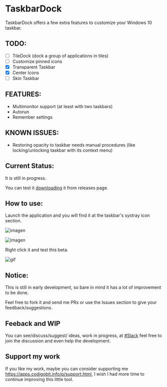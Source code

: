 # TaskbarDock

TaskbarDock offers a few extra features to customize your Windows 10 taskbar.

## TODO:
- [ ] TileDock (dock a group of applications in tiles)
- [ ] Customize pinned icons
- [x] Transparent Taskbar
- [x] Center Icons
- [ ] Skin Taskbar

## FEATURES:
- Multimonitor support (at least with two taskbars)
- Autorun
- Remember settings

## KNOWN ISSUES:
- Restoring opacity to taskbar needs manual procedures (like locking/unlocking taskbar with its context menu)

## Current Status:

It is still in progress. 

You can test it [downloading](https://github.com/vhanla/taskbardock/releases) it from releases page.

## How to use:

Launch the application and you will find it at the taskbar's systray icon section.

![imagen](https://user-images.githubusercontent.com/1015823/60865748-4c8a5a00-a1ec-11e9-8a50-405a971a3fad.png)


![imagen](https://user-images.githubusercontent.com/1015823/60954759-25ec2200-a2c5-11e9-90ec-14a205ffdf4f.png)


Right click it and test this beta.

![gif](https://lh3.googleusercontent.com/dVGpcB16u6KQHaPQzl9v-xlrqLiqTyLG6z0u7SrLEaDk9m_NoshQQrnwx-lVEnL6YaaPgX8MC10OdoGwoRbxWfNBklVxp-53SozgwvTk8wQkavKnUyz-PpAkKXwPze1d-RW5010zyISCWBH-Nd_AypnFZbL0rO_9wFapQzloBqnKDsPHPyjkmqZKOkzWm4KUD3f4M2f-w5y-jltQMa9PPlff1aOY1IZksxuLFwl9pwrYhp7JDuDNyRgMttpvnVw0vlaSNM7JjxVsKigvhHnhPABoHoG-UjC9wrK7FdKUqpKZVGSUjtuC8t4UtR2Chf3J0sTy2H9pLiY0Hz35pSCOrkb5qtrg8SX6e3ZaCAiupUredRiadT0BTACdOMa5OF9Gnczkfipw57KWw4CRaDwIu6jCeOsKqzVujuTO0bae0aZo53KUtEeKyvo9vvKuFslpog0gE2p9SU9BaGYd19Soh6v3joRxVpGV6c_4MqWCIkZ_eeMmsREAmfSHxUH1t8mOb_xQ5yQXvqoS3zfgdoYJa3TXlojylGC00JmYm4jQ7yT9lyWokhpSsJn9aSWE2Hc0OEu81pwdlr1KQpQNQArzpZNbh7-RgVjWgLfdMC_QLg2pCwZP3xjJ64u2e3ZVafyn7Kbs8CtPR1qw1ivuSZmbyK3oOh2QHeQ=w1123-h192-no)

## Notice:

This is still in early development, so bare in mind it has a lot of improvement to be done.

Feel free to fork it and send me PRs or use the Issues section to give your feedback/suggestions.

## Feeback and WIP
You can see/discuss/suggest/ ideas, work in progress, at [#Slack](https://join.slack.com/t/codigobit/shared_invite/enQtNzI0Nzk2NDU5OTg4LWE2Zjk2OGYxNWZmOGVjMzRmNDc4YTAyNzY5ZjVkYWUzZTc1MzJkNjcxNzQ1ODI4ZjkxNWE0ZTcyMDEyYzUzZTE) feel free to join the discussion and even help the development.

## Support my work

If you like my work, maybe you can consider supporting me https://apps.codigobit.info/p/support.html, I wish I had more time to continue improving this little tool. 
